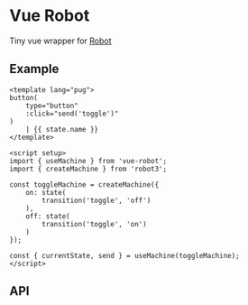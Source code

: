 # Vue Robot

Tiny vue wrapper for [Robot](https://github.com/matthewp/robot)

## Example

```vue
<template lang="pug">
button(
	type="button"
	:click="send('toggle')"
)
	| {{ state.name }}
</template>

<script setup>
import { useMachine } from 'vue-robot';
import { createMachine } from 'robot3';

const toggleMachine = createMachine({
	on: state(
		transition('toggle', 'off')
	),
	off: state(
		transition('toggle', 'on')
	)
});

const { currentState, send } = useMachine(toggleMachine);
</script>
```

## API
